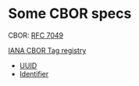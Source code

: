 # Some CBOR specs

CBOR: [RFC 7049](http://tools.ietf.org/html/rfc7049)

[IANA CBOR Tag registry](https://www.iana.org/assignments/cbor-tags/cbor-tags.xhtml)

- [UUID](uuid.md)
- [Identifier](id.md)
